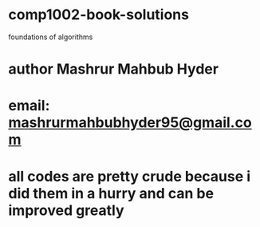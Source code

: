 # comp1002-book-solutions
foundations of algorithms

# author Mashrur Mahbub Hyder
# email: mashrurmahbubhyder95@gmail.com
# all codes are pretty crude because i did them in a hurry and can be improved greatly
